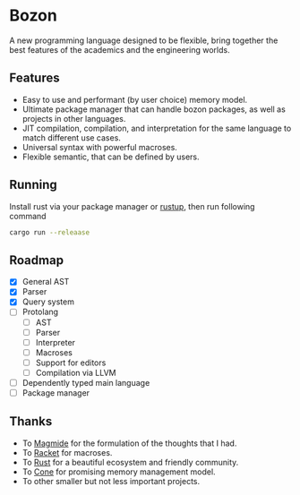 # Bozon

A new programming language designed to be flexible, bring together the best features of
the academics and the engineering worlds.

## Features

- Easy to use and performant (by user choice) memory model.
- Ultimate package manager that can handle bozon packages, as well as projects
  in other languages.
- JIT compilation, compilation, and interpretation for the same language to match different use cases.
- Universal syntax with powerful macroses.
- Flexible semantic, that can be defined by users.

## Running

Install rust via your package manager or [rustup](https://rustup.rs/), then run following command

``` sh
cargo run --releaase
```

## Roadmap

- [x] General AST
- [x] Parser
- [X] Query system
- [ ] Protolang
  + [ ] AST
  + [ ] Parser
  + [ ] Interpreter
  + [ ] Macroses
  + [ ] Support for editors
  + [ ] Compilation via LLVM
- [ ] Dependently typed main language
- [ ] Package manager

## Thanks

- To [Magmide](https://github.com/magmide/magmide) for the formulation of the thoughts that I had.
- To [Racket](https://github.com/racket/racket) for macroses.
- To [Rust](https://github.com/rust-lang/rust) for a beautiful ecosystem and friendly community.
- To [Cone](https://github.com/jondgoodwin/cone) for promising memory management model.
- To other smaller but not less important projects.
